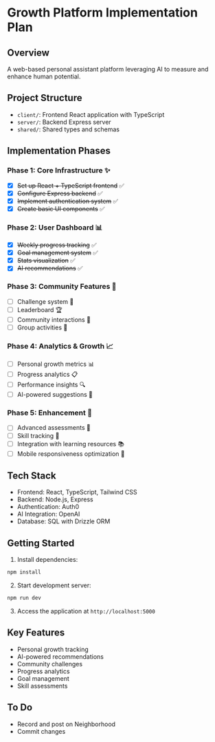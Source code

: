 
# Growth Platform Implementation Plan

## Overview
A web-based personal assistant platform leveraging AI to measure and enhance human potential.

## Project Structure
- `client/`: Frontend React application with TypeScript
- `server/`: Backend Express server
- `shared/`: Shared types and schemas

## Implementation Phases

### Phase 1: Core Infrastructure ✨
- [x] ~~Set up React + TypeScript frontend~~ ✅
- [x] ~~Configure Express backend~~ ✅
- [x] ~~Implement authentication system~~ ✅
- [x] ~~Create basic UI components~~ ✅

### Phase 2: User Dashboard 📊
- [x] ~~Weekly progress tracking~~ ✅
- [x] ~~Goal management system~~ ✅
- [x] ~~Stats visualization~~ ✅
- [x] ~~AI recommendations~~ ✅

### Phase 3: Community Features 🤝
- [ ] Challenge system 🎯
- [ ] Leaderboard 🏆
- [ ] Community interactions 💬
- [ ] Group activities 👥

### Phase 4: Analytics & Growth 📈
- [ ] Personal growth metrics 📊
- [ ] Progress analytics 📋
- [ ] Performance insights 🔍
- [ ] AI-powered suggestions 🤖

### Phase 5: Enhancement 🚀
- [ ] Advanced assessments 📝
- [ ] Skill tracking 🎯
- [ ] Integration with learning resources 📚
- [ ] Mobile responsiveness optimization 📱

## Tech Stack
- Frontend: React, TypeScript, Tailwind CSS
- Backend: Node.js, Express
- Authentication: Auth0
- AI Integration: OpenAI
- Database: SQL with Drizzle ORM

## Getting Started

1. Install dependencies:
```bash
npm install
```

2. Start development server:
```bash
npm run dev
```

3. Access the application at `http://localhost:5000`

## Key Features
- Personal growth tracking
- AI-powered recommendations
- Community challenges
- Progress analytics
- Goal management
- Skill assessments

## To Do
- Record and post on Neighborhood
- Commit changes

